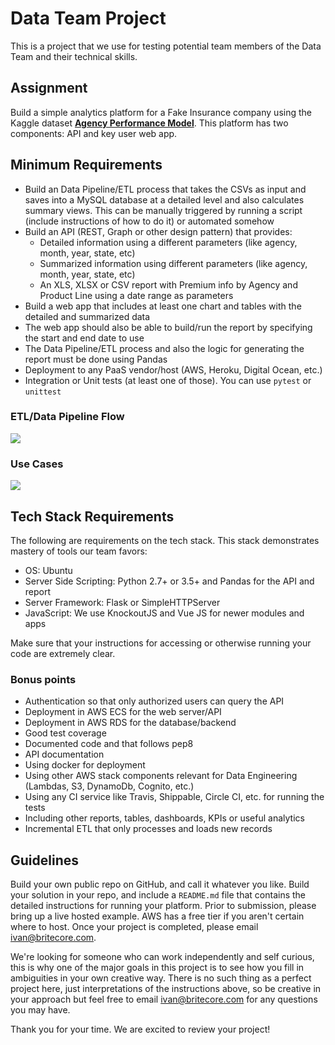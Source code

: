 Data Team Project
================================

This is a project that we use for testing potential team members of the Data Team and their technical skills.

## Assignment

Build a simple analytics platform for a Fake Insurance company using the Kaggle dataset **[Agency Performance Model](https://www.kaggle.com/moneystore/agencyperformance)**. This platform has two components: API and key user web app.

## Minimum Requirements

- Build an Data Pipeline/ETL process that takes the CSVs as input and saves into a MySQL database at a detailed level and also calculates summary views. This can be manually triggered by running a script (include instructions of how to do it) or automated somehow
- Build an API (REST, Graph or other design pattern) that provides:
  - Detailed information using a different parameters (like agency, month, year, state, etc)
  - Summarized information using different parameters (like agency, month, year, state, etc)
  - An XLS, XLSX or CSV report with Premium info by Agency and Product Line using a date range as parameters
- Build a web app that includes at least one chart and tables with the detailed and summarized data
- The web app should also be able to build/run the report by specifying the start and end date to use
- The Data Pipeline/ETL process and also the logic for generating the report must be done using Pandas
- Deployment to any PaaS vendor/host (AWS, Heroku, Digital Ocean, etc.)
- Integration or Unit tests (at least one of those). You can use `pytest` or `unittest`

### ETL/Data Pipeline Flow

![](https://raw.githubusercontent.com/IntuitiveWebSolutions/DataTeamProject/master/data_pipeline.png)

### Use Cases

![](https://raw.githubusercontent.com/IntuitiveWebSolutions/DataTeamProject/master/use_cases.png)

## Tech Stack Requirements

The following are requirements on the tech stack. This stack demonstrates mastery of tools our team favors:

- OS: Ubuntu
- Server Side Scripting: Python 2.7+ or 3.5+ and Pandas for the API and report
- Server Framework: Flask or SimpleHTTPServer
- JavaScript: We use KnockoutJS and Vue JS for newer modules and apps

Make sure that your instructions for accessing or otherwise running your code are extremely clear.

### Bonus points

- Authentication so that only authorized users can query the API
- Deployment in AWS ECS for the web server/API
- Deployment in AWS RDS for the database/backend
- Good test coverage
- Documented code and that follows pep8
- API documentation
- Using docker for deployment
- Using other AWS stack components relevant for Data Engineering (Lambdas, S3, DynamoDb, Cognito, etc.)
- Using any CI service like Travis, Shippable, Circle CI, etc. for running the tests
- Including other reports, tables, dashboards, KPIs or useful analytics
- Incremental ETL that only processes and loads new records

## Guidelines

Build your own public repo on GitHub, and call it whatever you like. Build your solution in your repo, and include a `README.md` file that contains the detailed instructions for running your platform. Prior to submission, please bring up a live hosted example. AWS has a free tier if you aren't certain where to host. Once your project is completed, please email ivan@britecore.com.

We're looking for someone who can work independently and self curious, this is why one of the major goals in this project is to see how you fill in ambiguities in your own creative way. There is no such thing as a perfect project here, just interpretations of the instructions above, so be creative in your approach but feel free to email ivan@britecore.com for any questions you may have.

Thank you for your time. We are excited to review your project!

